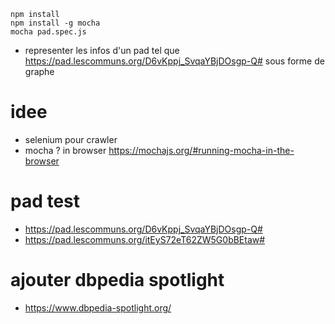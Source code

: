 ```
npm install
npm install -g mocha
mocha pad.spec.js

```


- representer les infos d'un pad tel que https://pad.lescommuns.org/D6vKppj_SvqaYBjDOsgp-Q# sous forme de graphe

# idee
- selenium pour crawler
- mocha ? in browser https://mochajs.org/#running-mocha-in-the-browser


# pad test
- https://pad.lescommuns.org/D6vKppj_SvqaYBjDOsgp-Q#
- https://pad.lescommuns.org/itEyS72eT62ZW5G0bBEtaw#

# ajouter dbpedia spotlight
- https://www.dbpedia-spotlight.org/
